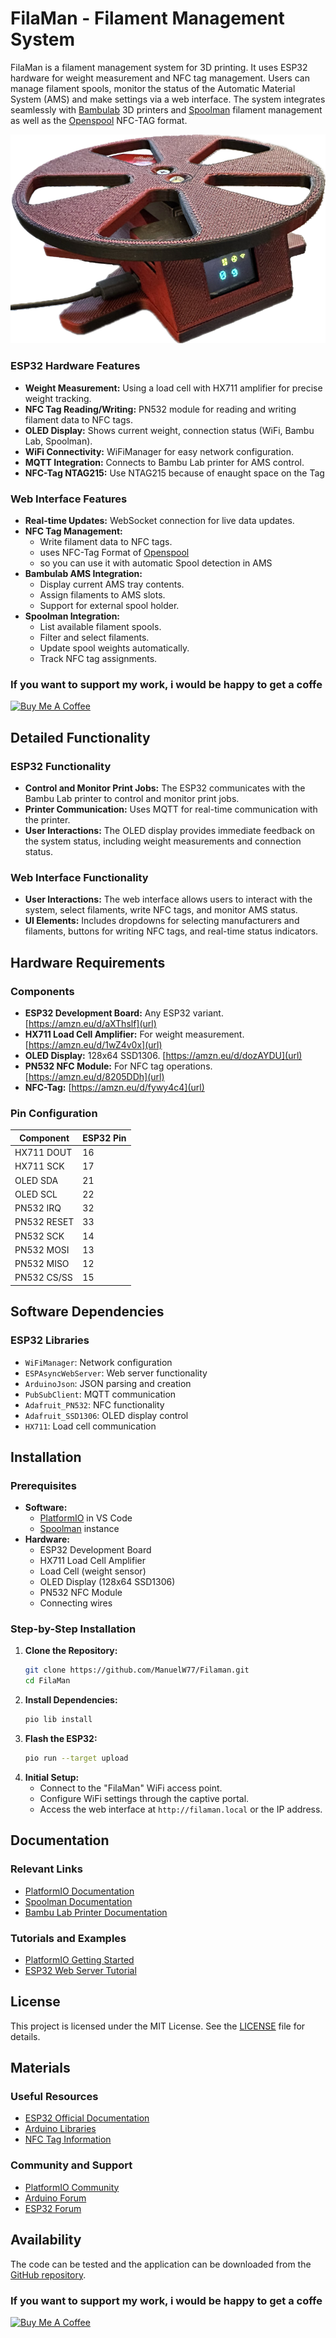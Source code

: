 # FilaMan - Filament Management System

FilaMan is a filament management system for 3D printing. It uses ESP32 hardware for weight measurement and NFC tag management. 
Users can manage filament spools, monitor the status of the Automatic Material System (AMS) and make settings via a web interface. 
The system integrates seamlessly with [Bambulab](https://bambulab.com/en-us) 3D printers and [Spoolman](https://github.com/Donkie/Spoolman) filament management as well as the [Openspool](https://github.com/spuder/OpenSpool) NFC-TAG format.

![Scale](./img/scale_trans.png)

### ESP32 Hardware Features
- **Weight Measurement:** Using a load cell with HX711 amplifier for precise weight tracking.
- **NFC Tag Reading/Writing:** PN532 module for reading and writing filament data to NFC tags.
- **OLED Display:** Shows current weight, connection status (WiFi, Bambu Lab, Spoolman).
- **WiFi Connectivity:** WiFiManager for easy network configuration.
- **MQTT Integration:** Connects to Bambu Lab printer for AMS control.
- **NFC-Tag NTAG215:** Use NTAG215 because of enaught space on the Tag

### Web Interface Features
- **Real-time Updates:** WebSocket connection for live data updates.
- **NFC Tag Management:** 
	- Write filament data to NFC tags.
	- uses NFC-Tag Format of [Openspool](https://github.com/spuder/OpenSpool)
	- so you can use it with automatic Spool detection in AMS
- **Bambulab AMS Integration:** 
  - Display current AMS tray contents.
  - Assign filaments to AMS slots.
  - Support for external spool holder.
- **Spoolman Integration:**
  - List available filament spools.
  - Filter and select filaments.
  - Update spool weights automatically.
  - Track NFC tag assignments.

### If you want to support my work, i would be happy to get a coffe
<a href="https://www.buymeacoffee.com/manuelw" target="_blank"><img src="https://cdn.buymeacoffee.com/buttons/v2/default-yellow.png" alt="Buy Me A Coffee" style="height: 60px !important;width: 217px !important;" ></a>

## Detailed Functionality

### ESP32 Functionality
- **Control and Monitor Print Jobs:** The ESP32 communicates with the Bambu Lab printer to control and monitor print jobs.
- **Printer Communication:** Uses MQTT for real-time communication with the printer.
- **User Interactions:** The OLED display provides immediate feedback on the system status, including weight measurements and connection status.

### Web Interface Functionality
- **User Interactions:** The web interface allows users to interact with the system, select filaments, write NFC tags, and monitor AMS status.
- **UI Elements:** Includes dropdowns for selecting manufacturers and filaments, buttons for writing NFC tags, and real-time status indicators.

## Hardware Requirements

### Components
- **ESP32 Development Board:** Any ESP32 variant.
[https://amzn.eu/d/aXThslf](url)
- **HX711 Load Cell Amplifier:** For weight measurement.
[https://amzn.eu/d/1wZ4v0x](url)
- **OLED Display:** 128x64 SSD1306.
[https://amzn.eu/d/dozAYDU](url)
- **PN532 NFC Module:** For NFC tag operations.
[https://amzn.eu/d/8205DDh](url)
- **NFC-Tag:** [https://amzn.eu/d/fywy4c4](url)


### Pin Configuration
| Component          | ESP32 Pin |
|-------------------|-----------|
| HX711 DOUT        | 16        |
| HX711 SCK         | 17        |
| OLED SDA          | 21        |
| OLED SCL          | 22        |
| PN532 IRQ         | 32        |
| PN532 RESET       | 33        |
| PN532 SCK  	    | 14        |
| PN532 MOSI    	| 13        |
| PN532 MISO       	| 12        |
| PN532 CS/SS       | 15        |

## Software Dependencies

### ESP32 Libraries
- `WiFiManager`: Network configuration
- `ESPAsyncWebServer`: Web server functionality
- `ArduinoJson`: JSON parsing and creation
- `PubSubClient`: MQTT communication
- `Adafruit_PN532`: NFC functionality
- `Adafruit_SSD1306`: OLED display control
- `HX711`: Load cell communication

## Installation

### Prerequisites
- **Software:**
  - [PlatformIO](https://platformio.org/) in VS Code
  - [Spoolman](https://github.com/Donkie/Spoolman) instance
- **Hardware:**
  - ESP32 Development Board
  - HX711 Load Cell Amplifier
  - Load Cell (weight sensor)
  - OLED Display (128x64 SSD1306)
  - PN532 NFC Module
  - Connecting wires

### Step-by-Step Installation
1. **Clone the Repository:**
    ```bash
    git clone https://github.com/ManuelW77/Filaman.git
    cd FilaMan
    ```
2. **Install Dependencies:**
    ```bash
    pio lib install
    ```
3. **Flash the ESP32:**
    ```bash
    pio run --target upload
    ```
4. **Initial Setup:**
    - Connect to the "FilaMan" WiFi access point.
    - Configure WiFi settings through the captive portal.
    - Access the web interface at `http://filaman.local` or the IP address.


## Documentation

### Relevant Links
- [PlatformIO Documentation](https://docs.platformio.org/)
- [Spoolman Documentation](https://github.com/Donkie/Spoolman)
- [Bambu Lab Printer Documentation](https://www.bambulab.com/)

### Tutorials and Examples
- [PlatformIO Getting Started](https://docs.platformio.org/en/latest/tutorials/espressif32/arduino_debugging_unit_testing.html)
- [ESP32 Web Server Tutorial](https://randomnerdtutorials.com/esp32-web-server-arduino-ide/)

## License

This project is licensed under the MIT License. See the [LICENSE](LICENSE) file for details.

## Materials

### Useful Resources
- [ESP32 Official Documentation](https://docs.espressif.com/projects/esp-idf/en/latest/esp32/)
- [Arduino Libraries](https://www.arduino.cc/en/Reference/Libraries)
- [NFC Tag Information](https://learn.adafruit.com/adafruit-pn532-rfid-nfc/overview)

### Community and Support
- [PlatformIO Community](https://community.platformio.org/)
- [Arduino Forum](https://forum.arduino.cc/)
- [ESP32 Forum](https://www.esp32.com/)

## Availability

The code can be tested and the application can be downloaded from the [GitHub repository](https://github.com/ManuelW77/Filaman).

### If you want to support my work, i would be happy to get a coffe
<a href="https://www.buymeacoffee.com/manuelw" target="_blank"><img src="https://cdn.buymeacoffee.com/buttons/v2/default-yellow.png" alt="Buy Me A Coffee" style="height: 60px !important;width: 217px !important;" ></a>